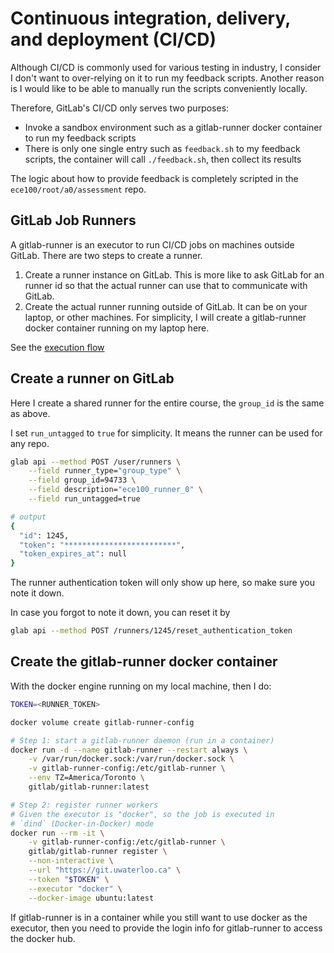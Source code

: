 # Continuous integration, delivery, and deployment (CI/CD)

Although CI/CD is commonly used for various testing in industry, I consider I
don't want to over-relying on it to run my feedback scripts. Another reason is I
would like to be able to manually run the scripts conveniently locally.

Therefore, GitLab's CI/CD only serves two purposes:

- Invoke a sandbox environment such as a gitlab-runner docker container to run
  my feedback scripts
- There is only one single entry such as `feedback.sh` to my feedback scripts,
  the container will call `./feedback.sh`, then collect its results

The logic about how to provide feedback is completely scripted in the
`ece100/root/a0/assessment` repo.

## GitLab Job Runners

A gitlab-runner is an executor to run CI/CD jobs on machines outside GitLab.
There are two steps to create a runner.

1. Create a runner instance on GitLab. This is more like to ask GitLab for an
   runner id so that the actual runner can use that to communicate with GitLab.
1. Create the actual runner running outside of GitLab. It can be on your laptop,
   or other machines. For simplicity, I will create a gitlab-runner docker
   container running on my laptop here.

See the [execution flow](https://docs.gitlab.com/runner/#runner-execution-flow)

## Create a runner on GitLab

Here I create a shared runner for the entire course, the `group_id` is the same
as above.

I set `run_untagged` to `true` for simplicity. It means the runner can be used
for any repo.

```bash
glab api --method POST /user/runners \
    --field runner_type="group_type" \
    --field group_id=94733 \
    --field description="ece100_runner_0" \
    --field run_untagged=true

# output
{
  "id": 1245,
  "token": "*************************",
  "token_expires_at": null
}
```

The runner authentication token will only show up here, so make sure you note it
down.

In case you forgot to note it down, you can reset it by

```bash
glab api --method POST /runners/1245/reset_authentication_token
```

## Create the gitlab-runner docker container

With the docker engine running on my local machine, then I do:

```bash
TOKEN=<RUNNER_TOKEN>

docker volume create gitlab-runner-config

# Step 1: start a gitlab-runner daemon (run in a container)
docker run -d --name gitlab-runner --restart always \
    -v /var/run/docker.sock:/var/run/docker.sock \
    -v gitlab-runner-config:/etc/gitlab-runner \
    --env TZ=America/Toronto \
    gitlab/gitlab-runner:latest

# Step 2: register runner workers
# Given the executor is "docker", so the job is executed in
# `dind` (Docker-in-Docker) mode
docker run --rm -it \
    -v gitlab-runner-config:/etc/gitlab-runner \
    gitlab/gitlab-runner register \
    --non-interactive \
    --url "https://git.uwaterloo.ca" \
    --token "$TOKEN" \
    --executor "docker" \
    --docker-image ubuntu:latest
```

If gitlab-runner is in a container while you still want to use docker as the
executor, then you need to provide the login info for gitlab-runner to access
the docker hub.
